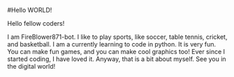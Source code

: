 #Hello WORLD!

Hello fellow coders!

I am FireBlower871-bot. I like to play sports, like soccer, table tennis, cricket, and basketball. I am a currently learning to code in python. It is very fun. You can make fun games, and you can make cool graphics too! Ever since I started coding, I have loved it. Anyway, that is a bit about myself. See you in the digital world!
